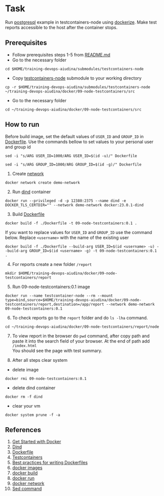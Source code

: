 # Task
Run [postgresql](https://github.com/testcontainers/testcontainers-node/tree/69f6755f13e87c044af3a2f4b77d05d71fce2bb9/src/modules/postgresql) example in testcontainers-node using [dockerize](https://blog.packagecloud.io/3-methods-to-run-docker-in-docker-containers/). Make test reports accessible to the host after the container stops.

## Prerequisites
- Follow prerequisites steps 1-5 from [README.md](../../README.md)
- Go to the necessary folder
```
cd $HOME/training-devops-aiudina/submodules/testcontainers-node
```
- Copy [testcontainers-node](../../submodules/testcontainers-node) submodule to your working directory 
```
cp -r $HOME/training-devops-aiudina/submodules/testcontainers-node ~/training-devops-aiudina/docker/09-node-testcontainers/src

```
- Go to the necessary folder
```
cd ~/training-devops-aiudina/docker/09-node-testcontainers/src

```


## How to run
Before build image, set the default values of `USER_ID` and `GROUP_ID` in [Dockerfile](src/Dockerfile). Use the commands bellow to set values to your personal user and group id
```
sed -i "s/ARG USER_ID=1000/ARG USER_ID=$(id -u)/" Dockerfile
```
```
sed -i "s/ARG GROUP_ID=1000/ARG GROUP_ID=$(id -g)/" Dockerfile
```

1. Create [network](https://docs.docker.com/engine/reference/commandline/network_create/)
```
docker network create demo-network
```
2. Run [dind](https://shisho.dev/blog/posts/docker-in-docker/) container
```
docker run --privileged -d -p 12380:2375 --name dind -e DOCKER_TLS_CERTDIR="" --network demo-network docker:23.0.1-dind
```
3. Build [Dockerfile](src/Dockerfile)
```
docker build -f ./Dockerfile -t 09-node-testcontainers:0.1 .
```
If you want to replace values for `USER_ID` and `GROUP_ID`  use the command below. Replace `<username>` with the name of the existing user
```
docker build -f ./Dockerfile --build-arg USER_ID=$(id <username> -u) --build-arg GROUP_ID=$(id <username> -g) -t 09-node-testcontainers:0.1 .
```
4. For reports create a new folder `/report` 
```
mkdir $HOME/training-devops-aiudina/docker/09-node-testcontainers/report
```
5. Run 09-node-testcontainers:0.1 image
```
docker run --name testcontainer-node --rm --mount type=bind,source=$HOME/training-devops-aiudina/docker/09-node-testcontainers/report,destination=/app/report --network demo-network 09-node-testcontainers:0.1
```
6. To check reports go to the `report` folder  and do `ls -lha` command. 
```
cd ~/training-devops-aiudina/docker/09-node-testcontainers/report/node
```
7. To view report in the browser do `pwd` command, after copy path and paste it into the search field of your browser. At the end of path add `/index.html` <br>
You should see the page with test summary. 

8. After all steps clear system

- delete image
```
docker rmi 09-node-testcontainers:0.1
```
- delete dind container
```
docker rm -f dind
```
- clear your vm
```
docker system prune -f -a
```
## References

 1. [Get Started with Docker](https://www.docker.com/get-started/)
 2. [Dind](https://shisho.dev/blog/posts/docker-in-docker/)
 3. [Dockerfile](https://docs.docker.com/engine/reference/builder/#:~:text=A%20Dockerfile%20is%20a%20text,can%20use%20in%20a%20Dockerfile%20.)
 4. [Testcontainers](https://testcontainers.org/)
 5. [Best practices for writing Dockerfiles](https://docs.docker.com/develop/develop-images/dockerfile_best-practices/)
 6. [docker images](https://docs.docker.com/engine/reference/commandline/images/)
 7. [docker build](https://docs.docker.com/engine/reference/commandline/build/)
 8. [docker run](https://docs.docker.com/engine/reference/commandline/run/)
 9. [docker network](https://docs.docker.com/engine/reference/commandline/network_create/)
 10. [Sed command](https://www.gnu.org/software/sed/manual/sed.html#sed-script-overview)

